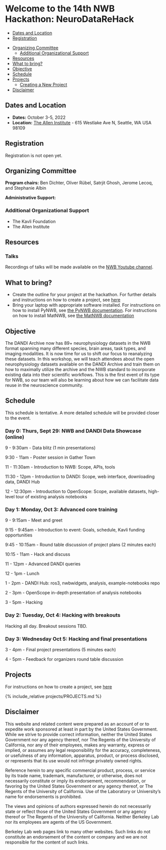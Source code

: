 # Welcome to the 14th NWB Hackathon: NeuroDataReHack

  * [Dates and Location](#dates-and-location)
  * [Registration](#registration)
<!-- * [Logistics](#logistics) -->
  * [Organizing Committee](#organizing-committee)
    * [Additional Organizational Support](#additional-organizational-support)
  * [Resources](#resources)
  * [What to bring?](#what-to-bring)
  * [Objective](#objective)
  * [Schedule](#schedule)
  * [Projects](#projects)
     * [Creating a New Project](projects/README.md)
  * [Disclaimer](#disclaimer)
  
## Dates and Location

- **Dates:** October 3-5, 2022
- **Location:** [The Allen Institute](https://alleninstitute.org/) - 615 Westlake Ave N, Seattle, WA USA 98109

## Registration

Registration is not open yet.

<!--
## Logistics

**Housing:** 

**Travel:** 

-->

## Organizing Committee

**Program chairs:** Ben Dichter, Oliver Rübel, Satrjit Ghosh, Jerome Lecoq, and Stephanie Albin

**Administrative Support:** 

### Additional Organizational Support

- The Kavli Foundation
- The Allen Institute

## Resources

### Talks

Recordings of talks will be made available on the [NWB Youtube channel](https://www.youtube.com/channel/UCfD_mU-EFz135a9TpNFJP5A).

## What to bring?

* Create the outline for your project at the hackathon. For further details and instructions on how to create a project, see [here](projects/README.md)
* Bring your laptop with appropriate software installed. For instructions on how to install PyNWB, see [the PyNWB documentation](http://pynwb.readthedocs.io/en/latest/getting_started.html#installation). For instructions on how to install MatNWB, see [the MatNWB documentation](https://github.com/NeurodataWithoutBorders/matnwb/blob/master/README.md)

## Objective

The DANDI Archive now has 89+ neurophysiology datasets in the NWB format spanning many different species, brain 
areas, task types, and imaging modalities. It is now time for us to shift our focus to reanalyzing these datasets. 
In this workshop, we will teach attendees about the open neurophysiology datasets available on the DANDI Archive and 
train them on how to maximally utilize the archive and the NWB standard to incorporate existing data into their 
scientific workflows. This is the first event of its type for NWB, so our team will also be learning 
about how we can facilitate data reuse in the neuroscience community.

## Schedule

This schedule is tentative. A more detailed schedule will be provided closer to the event.

### Day 0: Thurs, Sept 29: NWB and DANDI Data Showcase (online)

9 - 9:30am - Data blitz (1 min presentations)

9:30 - 11am - Poster session in Gather Town

11 - 11:30am - Introduction to NWB: Scope, APIs, tools

11:30 - 12pm - Introduction to DANDI: Scope, web interface, downloading data, DANDI Hub

12 - 12:30pm - Introduction to OpenScope: Scope, available datasets, high-level tour of existing analysis notebooks

### Day 1: Monday, Oct 3: Advanced core training

9 - 9:15am - Meet and greet

9:15 - 9:45am - Introduction to event: Goals, schedule, Kavli funding opportunities

9:45 - 10:15am - Round table discussion of project plans (2 minutes each)

10:15 - 11am - Hack and discuss

11 - 12pm - Advanced DANDI queries

12 - 1pm - Lunch

1 - 2pm - DANDI Hub: ros3, nwbwidgets, analysis, example-notebooks repo

2 - 3pm - OpenScope in-depth presentation of analysis notebooks

3 - 5pm - Hacking


### Day 2: Tuesday, Oct 4: Hacking with breakouts

Hacking all day. Breakout sessions TBD.


### Day 3: Wednesday Oct 5: Hacking and final presentations

3 - 4pm - Final project presentations (5 minutes each)

4 - 5pm - Feedback for organizers round table discussion


## Projects

<a name="ProjectsList"/>

For instructions on how to create a project, see [here](projects/README.md)

{% include_relative projects/PROJECTS.md %}

## Disclaimer

This website and related content were prepared as an account of or to expedite work sponsored at least in part by the United States Government. While we strive to provide correct information, neither the United States Government nor any agency thereof, nor The Regents of the University of California, nor any of their employees, makes any warranty, express or implied, or assumes any legal responsibility for the accuracy, completeness, or usefulness of any information, apparatus, product, or process disclosed, or represents that its use would not infringe privately owned rights.

Reference herein to any specific commercial product, process, or service by its trade name, trademark, manufacturer, or otherwise, does not necessarily constitute or imply its endorsement, recommendation, or favoring by the United States Government or any agency thereof, or The Regents of the University of California.  Use of the Laboratory or University’s name for endorsements is prohibited.

The views and opinions of authors expressed herein do not necessarily state or reflect those of the United States Government or any agency thereof or The Regents of the University of California.  Neither Berkeley Lab nor its employees are agents of the US Government.

Berkeley Lab web pages link to many other websites.  Such links do not constitute an endorsement of the content or company and we are not responsible for the content of such links.
